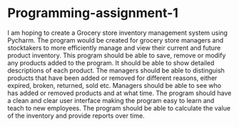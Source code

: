 # Programming-assignment-1

I am hoping to create a Grocery store inventory management system using Pycharm. The program would be created for grocery store managers and stocktakers to more efficiently manage and view their current and future product inventory. This program should be able to save, remove or modify any products added to the program. It should be able to show detailed descriptions of each product. The managers should be able to distinguish products that have been added or removed for different reasons, either expired, broken, returned, sold etc. Managers should be able to see who has added or removed products and at what time. The program should have a clean and clear user interface making the program easy to learn and teach to new employees. The program should be able to calculate the value of the inventory and provide reports over time.
